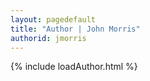 ```yaml
---
layout: pagedefault
title: "Author | John Morris"
authorid: jmorris
---
```

{% include loadAuthor.html %}